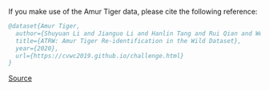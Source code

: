 If you make use of the Amur Tiger data, please cite the following reference:

``` bibtex 
@dataset{Amur Tiger,
  author={Shuyuan Li and Jianguo Li and Hanlin Tang and Rui Qian and Weiyao Lin},
  title={ATRW: Amur Tiger Re-identification in the Wild Dataset},
  year={2020},
  url={https://cvwc2019.github.io/challenge.html}
}
```

[Source](https://cvwc2019.github.io/challenge.html)